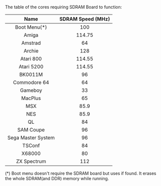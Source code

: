 The table of the cores requiring SDRAM Board to function:

| Name | SDRAM Speed (MHz) |
|:---:|:---:|
| Boot Menu(*) | 100 |
| Amiga | 114.75 |
| Amstrad | 64 |
| Archie | 128 |
| Atari 800 | 114.55 |
| Atari 5200 | 114.55 |
| BK0011M | 96 |
| Commodore 64 | 64 |
| Gameboy | 33 |
| MacPlus | 65 |
| MSX | 85.9 |
| NES | 85.9 |
| QL | 84 |
| SAM Coupe | 96 |
| Sega Master System | 96 |
| TSConf | 84 |
| X68000 | 80 |
| ZX Spectrum | 112 |

(*) Boot menu doesn't require the SDRAM board but uses if found. It erases the whole SDRAM(and DDR) memory while running.
